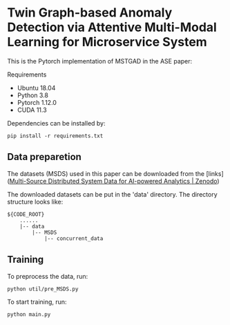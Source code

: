 # **Twin Graph-based Anomaly Detection via Attentive Multi-Modal Learning for Microservice System**

This is the Pytorch implementation of MSTGAD in the ASE paper: 

Requirements

* Ubuntu 18.04
* Python 3.8
* Pytorch 1.12.0
* CUDA 11.3

Dependencies can be installed by:

    pip install -r requirements.txt

## Data preparetion
The datasets (MSDS) used in this paper can be downloaded from the [links]([Multi-Source Distributed System Data for AI-powered Analytics | Zenodo](https://zenodo.org/record/3549604))

The downloaded datasets can be put in the 'data' directory.  The directory structure looks like:

    ${CODE_ROOT}
        ......
        |-- data
            |-- MSDS
                |-- concurrent_data

## Training
To preprocess the data, run:

    python util/pre_MSDS.py

To start training, run:

    python main.py






